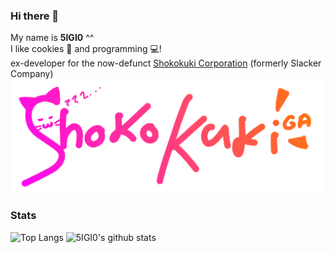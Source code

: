 ### Hi there 👋

My name is **5IGI0** ^^\
I like cookies 🍪 and programming 💻!\
ex-developer for the now-defunct [Shokokuki Corporation](https://web.archive.org/web/20210129120738/https://shokokuki.ga/) (formerly Slacker Company)
![shokobrand](./assets/banner-cat.png)


### Stats

![Top Langs](https://github-readme-stats.vercel.app/api/top-langs/?username=5IGI0&layout=compact)
![5IGI0's github stats](https://github-readme-stats.vercel.app/api?username=5IGI0)
